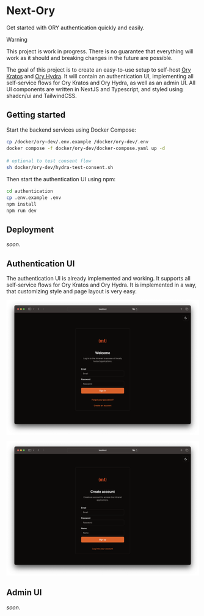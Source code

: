 # Next-Ory

Get started with ORY authentication quickly and easily.

> [!Warning]  
> This project is work in progress. There is no guarantee that everything will work as it should and breaking changes in
> the future are possible.

The goal of this project is to create an easy-to-use setup to self-host [Ory Kratos](https://www.ory.sh/kratos)
and [Ory Hydra](https://www.ory.sh/hydra). It will contain an authentication UI, implementing all self-service flows for
Ory Kratos and Ory Hydra, as well as an admin UI. All UI components are written in NextJS and Typescript, and styled
using shadcn/ui and TailwindCSS.

## Getting started

Start the backend services using Docker Compose:

```bash
cp /docker/ory-dev/.env.example /docker/ory-dev/.env
docker compose -f docker/ory-dev/docker-compose.yaml up -d

# optional to test consent flow
sh docker/ory-dev/hydra-test-consent.sh
```

Then start the authentication UI using npm:

```bash
cd authentication
cp .env.example .env
npm install
npm run dev
```

## Deployment

*soon.*

## Authentication UI

The authentication UI is already implemented and working. It supports all self-service flows for Ory Kratos and Ory
Hydra. It is implemented in a way, that customizing style and page layout is very easy.

![A browser window showing the login page of the authentication UI in dark mode](./documentation/.img/login-dark.png)

![A browser window showing the registration page of the authentication UI in dark mode](./documentation/.img/registration-dark.png)

## Admin UI

*soon.*


